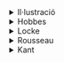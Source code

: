 <details>
<summary>Il·lustració</summary>

[Explicació completa](/illustracio/Illustracio.md)

La Il·lustració va ser un període que va promoure la importància de la raó, la ciència i la crítica, i va establir els fonaments per a moltes de les idees i valors que formen part dels principis democràtics i de drets humans avui en dia.

La Il·lustració, un moviment filosòfic i cultural dels segles XVII i XVIII, va promoure la idea de la raó com a guia principal per a comprendre el món i millorar la societat. Aquest moviment va sorgir en un context d'univers mental en transformació, on la religió i l'autoritat monàrquica començaven a ser qüestionades. La Il·lustració va defensar la racionalitat, la ciència i la crítica a les institucions tradicionals com la religió i la monarquia absoluta.

Filòsofs com René Descartes, John Locke, Voltaire, Montesquieu i Immanuel Kant, entre d'altres, van ser figures clau en la Il·lustració. Descartes va defensar la primacia de la raó i la importància del dubte metòdic en la recerca de la veritat. Locke va argumentar que el coneixement es deriva de l'experiència i va promoure la idea de drets naturals i governs basats en el consentiment del poble. Voltaire va defensar la llibertat d'expressió i la tolerància religiosa com a fonaments de la societat racional. Montesquieu va proposar la separació de poders com a garantia contra l'abús de poder.

</details>
<details>
<summary>Hobbes</summary>

[Explicació completa](/illustracio/Hobbes.md)

Thomas Hobbes va ser un filòsof polític del segle XVII conegut principalment per la seva obra "Leviatan". Hobbes va plantejar una visió pesimista de la naturalesa humana, argumentant que sense un poder central fort, els humans viuran en un estat de guerra constant, on la vida serà "solitària, pobra, desagradable, brutal i curta".

Segons Hobbes, per evitar aquest estat de guerra, els humans han de cedir els seus drets naturals a un govern absolut que pugui mantenir la pau i l'ordre. Aquesta teoria va donar lloc al concepte de "contracte social", on els individus accepten limitar la seva llibertat a canvi de seguretat i ordre social. En resum, Hobbes va defensar la necessitat d'un govern fort per evitar el caos i la violència inherent a la naturalesa humana.

</details>
<details>
<summary>Locke</summary>

[Explicació completa](/illustracio/Locke.md)

John Locke va ser un filòsof empirista anglès del segle XVII que va tenir un impacte profund en la filosofia política i en el pensament occidental en general. Va defensar la idea que l'origen del coneixement es troba en l'experiència i va rebutjar la noció de les idees innates. A més a més, va argumentar que tots els éssers humans neixen sense cap idea preconcebuda i que adquireixen el coneixement mitjançant l'experiència sensorial.

Locke va ser un defensor ferreny dels drets naturals, com ara el dret a la vida, la llibertat i la propietat. Va influir en la concepció moderna dels drets humans i va argumentar que el propòsit del govern és protegir aquests drets. A més a més, va afirmar que els governs legítims han de ser basats en el consentiment dels governats i poden ser revocats si no compleixen aquesta funció.

La seva obra més influent és "Dos tractats sobre el govern civil", on desenvolupa aquestes idees i defensa la separació de poders, la tolerància religiosa i la resistència al despotisme. En resum, Locke va ser un dels pioners del liberalisme polític i va establir els fonaments per a moltes de les institucions democràtiques i valors que són importants avui en dia.

</details>
<details>
<summary>Rousseau</summary>

[Explicació completa](/illustracio/Rousseau.md)

Rousseau va contribuir a les idees polítiques i educatives modernes, defensant la democràcia, la llibertat i la importància de l'educació en el desenvolupament humà.

Jean-Jacques Rousseau va ser un destacat filòsof del segle XVIII, conegut per les seves idees sobre la política, l'educació i la naturalesa humana. En la seva obra més influent, "El contracte social", Rousseau va argumentar que la societat hauria de basar-se en un contracte entre els seus membres, on tots cedeixen part de la seva llibertat individual en favor del bé comú. Va defensar la idea de la voluntat general com a expressió de la voluntat de tot el poble, i va promoure la democràcia directa com a forma de govern ideal.

Rousseau també va influir en el pensament educatiu amb la seva obra "Emili o De l'educació", on va defensar una educació natural i lliure que respectés el desenvolupament integral del nen. Va criticar l'educació tradicional com a repressora de la llibertat i la individualitat.

</details>
<details>
<summary>Kant</summary>

[Explicació completa](/illustracio/Kant.md)

Immanuel Kant va ser un filòsof alemany que va viure a finals del segle XVIII i va ser una figura central de la Il·lustració. La seva obra és molt influent en diversos camps de la filosofia, com la metafísica, l'ètica, l'estètica i la teoria del coneixement.

Kant va proposar una nova perspectiva en la filosofia que va intentar reconciliar el racionalisme i l'empirisme. Va argumentar que el coneixement humà no només deriva de l'experiència (empirisme), sinó també de les estructures innates de la ment (racionalisme). Va afirmar que hi ha categories a priori de la ment, com l'espai, el temps i la causalitat, que són necessàries per a la comprensió de l'experiència.

Una de les seves obres més importants és "Crítica de la raó pura", on aborda aquestes qüestions i proposa una crítica de la capacitat de la raó per a conèixer la realitat. A més, en "Crítica de la raó pràctica" i "Crítica del judici", desenvolupa la seva ètica i la seva estètica, respectivament.

Kant va influir profundament en el pensament filosòfic posterior i va marcar un punt d'inflexió en la història de la filosofia occidental amb la seva crítica de la raó i el seu enfocament en la dignitat i l'autonomia de la persona.

</details>

